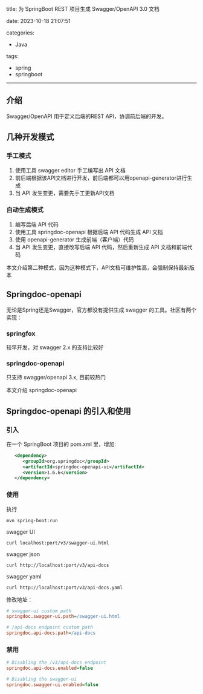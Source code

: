title: 为 SpringBoot REST 项目生成 Swagger/OpenAPI 3.0 文档

date: 2023-10-18 21:07:51

categories:

- Java

tags:

- spring
- springboot

---

## 介绍

Swagger/OpenAPI 用于定义后端的REST API，协调前后端的开发。

## 几种开发模式

### 手工模式

1. 使用工具 swagger editor 手工编写出 API 文档
2. 前后端根据该API文档进行开发，前后端都可以用openapi-generator进行生成
3. 当 API 发生变更，需要先手工更新API文档

### 自动生成模式

1. 编写后端 API 代码
2. 使用工具 springdoc-openapi 根据后端 API 代码生成 API 文档
3. 使用 openapi-generator 生成前端（客户端）代码
4. 当 API 发生变更，直接改写后端 API 代码，然后重新生成 API 文档和前端代码

本文介绍第二种模式，因为这种模式下，API文档可维护性高，会强制保持最新版本

<!--more-->

## Springdoc-openapi

无论是Spring还是Swagger，官方都没有提供生成 swagger 的工具。社区有两个实现：

### springfox

较早开发，对 swagger 2.x 的支持比较好

### springdoc-openapi

只支持 swagger/openapi 3.x, 目前较热门

本文介绍 springdoc-openapi

## Springdoc-openapi 的引入和使用

### 引入

在一个 SpringBoot 项目的 pom.xml 里，增加:

```xml
   <dependency>
      <groupId>org.springdoc</groupId>
      <artifactId>springdoc-openapi-ui</artifactId>
      <version>1.6.6</version>
   </dependency>
```

### 使用

执行

```shell
mvn spring-boot:run
```

swagger UI

```shell
curl localhost:port/v3/swagger-ui.html
```

swagger json

```shell
curl http://localhost:port/v3/api-docs
```

swagger yaml

```shell
curl http://localhost:port/v3/api-docs.yaml
```

修改地址：

```ini
# swagger-ui custom path
springdoc.swagger-ui.path=/swagger-ui.html

# /api-docs endpoint custom path
springdoc.api-docs.path=/api-docs
```

### 禁用

```ini
# Disabling the /v3/api-docs endpoint
springdoc.api-docs.enabled=false

# Disabling the swagger-ui
springdoc.swagger-ui.enabled=false
```
